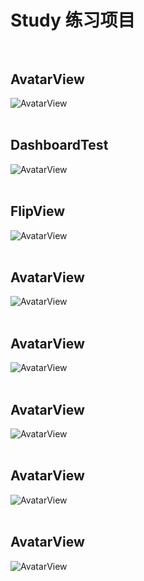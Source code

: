# Study 练习项目 <br/><br/>

## AvatarView
![AvatarView](https://github.com/xqgdmg/Study/blob/master/img/a.PNG)
<br/><br/>

## DashboardTest
![AvatarView](https://github.com/xqgdmg/Study/blob/master/img/da.PNG)
<br/><br/>

## FlipView
![AvatarView](https://github.com/xqgdmg/Study/blob/master/img/a.PNG)
<br/><br/>

## AvatarView
![AvatarView](https://github.com/xqgdmg/Study/blob/master/img/a.PNG)
<br/><br/>

## AvatarView
![AvatarView](https://github.com/xqgdmg/Study/blob/master/img/a.PNG)
<br/><br/>

## AvatarView
![AvatarView](https://github.com/xqgdmg/Study/blob/master/img/a.PNG)
<br/><br/>

## AvatarView
![AvatarView](https://github.com/xqgdmg/Study/blob/master/img/a.PNG)
<br/><br/>

## AvatarView
![AvatarView](https://github.com/xqgdmg/Study/blob/master/img/a.PNG)
<br/><br/>

